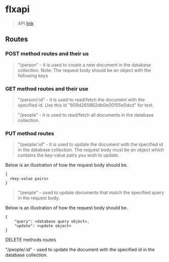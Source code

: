 # flxapi
> API
[link](https://flxapi.herokuapp.com)


## Routes


### POST method routes and their us
>"/person" - it is used to create a new document in the database collection.
Note: The request body should be an object with the following keys 

### GET method routes and their use
>"/person/:id" - it is used to read/fetch the document with the specified id. Use this id "609d265862db0e00155e5dcd" for test.

>"/people" - it is used to read/fetch all documents in the database collection.

### PUT method routes

>"/people/:id" - it is used to update the document with the specified id in the database collection. The request body must be an object which contains the key-value pairs you wish to update.
<p>Below is an illustration of how the request body should be.</p>

```
{
  <key-value pairs> 
}
```

>"/people" - used to update documents that match the specified query in the request body. 

<p>Below is an illustration of how the request body should be.</p>

```     
{   
    "query": <database query object>,
    "update": <update object>
}
```



DELETE methods routes

"/people/:id" - used to update the document with the specified id in the database collection.

